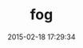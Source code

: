 ---
layout: post
title:  "fog"
repo:   "fog/fog"
date:   2015-02-18 17:29:34
gemurl: http://github.com/fog/fog
---